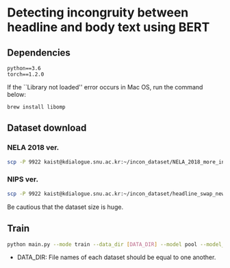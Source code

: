 # Detecting incongruity between headline and body text using BERT

## Dependencies
```
python==3.6
torch==1.2.0
```

If the ``Library not loaded'' error occurs in Mac OS, run the command below:
```
brew install libomp
```

## Dataset download

### NELA 2018 ver.

```bash
scp -P 9922 kaist@kdialogue.snu.ac.kr:~/incon_dataset/NELA_2018_more_info/* data/
```

### NIPS ver.

```bash
scp -P 9922 kaist@kdialogue.snu.ac.kr:~/incon_dataset/headline_swap_news/train/* data_nips_incon/
```

Be cautious that the dataset size is huge.


## Train

```bash
python main.py --mode train --data_dir [DATA_DIR] --model pool --model_file model.pt --freeze True
```

* DATA_DIR: File names of each dataset should be equal to one another.